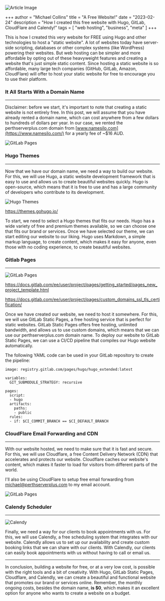 
![Article Image](https://perthserverplus.com/images/portfolio-ecommerce.png)

+++
author = "Michael Collins"
title = "A Free Website!"
date = "2023-02-24"
description = "How I created this free website with Hugo, GitLab, CloudFlare and Calendy!"
tags = [
    "web hosting",
    "business",
    "meta"
]
+++

This is how I created this very website for FREE using Hugo and other technologies to host a "static website". A lot of websites today have server-side scripting, databases or other complex systems (like WordPress) powering their websites. But web hosting can be simpler and more affordable by opting out of these heavyweight features and creating a website that's just simple static content. Since hosting a static website is so affordable, many large tech companies (GitHub, GitLab, Amazon, CloudFlare) will offer to host your static website for free to encourage you to use their platform.

### It All Starts With a Domain Name

---

Disclaimer: before we start, it's important to note that creating a static website is not entirely free. In this post, we will assume that you have already rented a domain name, which can cost anywhere from a few dollars to hundreds of dollars per year. In our case, we rented the perthserverplus.com domain from [www.namesilo.com](https://www.namesilo.com/) for a yearly fee of ~$16 AUD.

![GitLab Pages](https://perthserverplus.com/images/namesilo.png)

### Hugo Themes

---

Now that we have our domain name, we need a way to build our website. For this, we will use Hugo, a static website development framework that is easy to use and allows us to create beautiful websites quickly. Hugo is open-source, which means that it is free to use and has a large community of developers who contribute to its development.

![Hugo Themes](https://perthserverplus.com/images/hugo-themes.png)

https://themes.gohugo.io/


To start, we need to select a Hugo themes that fits our needs. Hugo has a wide variety of free and premium themes available, so we can choose one that fits our brand or services. Once we have selected our theme, we can start editing our website to our liking. Hugo uses Markdown, a simple markup language, to create content, which makes it easy for anyone, even those with no coding experience, to create beautiful websites.

### Gitlab Pages

---

![GitLab Pages](https://perthserverplus.com/images/gitlab-pages.png)

https://docs.gitlab.com/ee/user/project/pages/getting_started/pages_new_project_template.html

https://docs.gitlab.com/ee/user/project/pages/custom_domains_ssl_tls_certification/

Once we have created our website, we need to host it somewhere. For this, we will use GitLab Static Pages, a free hosting service that is perfect for static websites. GitLab Static Pages offers free hosting, unlimited bandwidth, and allows us to use custom domains, which means that we can use our perthserverplus.com domain name. To deploy our website to GitLab Static Pages, we can use a CI/CD pipeline that compiles our Hugo website automatically. 

The following YAML code can be used in your GitLab repository to create the pipeline:
```
image: registry.gitlab.com/pages/hugo/hugo_extended:latest

variables:
  GIT_SUBMODULE_STRATEGY: recursive

pages:
  script:
  - hugo
  artifacts:
    paths:
    - public
  rules:
  - if: $CI_COMMIT_BRANCH == $CI_DEFAULT_BRANCH
```

### CloudFlare Email Forwarding and CDN

---

With our website hosted, we need to make sure that it is fast and secure. For this, we will use Cloudflare, a free Content Delivery Network (CDN) that accelerates and protects our website. Cloudflare caches our website's content, which makes it faster to load for visitors from different parts of the world.

I'll also be using CloudFlare to setup free email forwarding from [michael@perthserverplus.com](mailto:michael@perthserverplus.com) to my email account.

![GitLab Pages](https://perthserverplus.com/images/cloudflare.png)

### Calendy Scheduler

---

![Calendy](https://perthserverplus.com/images/calendy.png)

Finally, we need a way for our clients to book appointments with us. For this, we will use Calendly, a free scheduling system that integrates with our website. Calendly allows us to set up our availability and create custom booking links that we can share with our clients. With Calendly, our clients can easily book appointments with us without having to call or email us.

---

In conclusion, building a website for free, or at a very low cost, is possible with the right tools and a bit of creativity. With Hugo, GitLab Static Pages, Cloudflare, and Calendly, we can create a beautiful and functional website that promotes our brand or services online. Remember, the monthly ongoing costs, besides the domain name, **is $0**, which makes it an excellent option for anyone who wants to create a website on a budget.